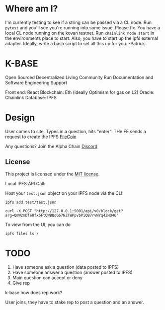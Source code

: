# Where am I?

I'm currently testing to see if a string can be passed via a CL node. Run `pytest` and you'll see you're running into some issue. Please fix. You have a local CL node running on the kovan testnet. Run `chainlink node start` in the environments place to start. Also, you have to start up the ipfs external adapter. Ideally, write a bash script to set all this up for you. -Patrick 


# K-BASE

Open Sourced Decentralized Living Community Run Documentation and Software Engineering Support

Front end: React
Blockchain: Eth (ideally Optimism for gas on L2)
Oracle: Chainlink
Database: IPFS

# Design

User comes to site. Types in a question, hits "enter".
THe FE sends a request to create the IPFS [FileCoin](https://proto.school/verifying-storage-on-filecoin/02)

Any questions? Join the Alpha Chain [Discord](https://discord.gg/g6Wfc297Yy)

## License

This project is licensed under the [MIT license](LICENSE).

Local IPFS API Call:

Host your `test.json` object on your IPFS node via the CLI:

```
ipfs add test/test.json
```

```
curl -X POST "http://127.0.0.1:5001/api/v0/block/get?arg=QmW2mDfeUfx6FtQWBQqG67NZTWPpvbPiQB7rvWYq4ZHQ46"
```

To view from the UI, you can do

```
ipfs files ls /
```

# TODO
1. Have someone ask a question (data posted to IPFS)
2. Have someone answer a question (answer posted to IPFS)
3. Main question can accept or deny
4. Give rep




k-base
how does rep work?

User joins, they have to stake rep to post a question and an answer. 


